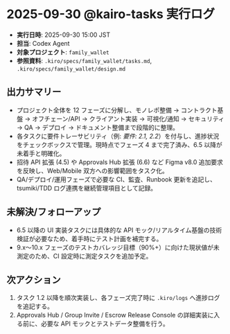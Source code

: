 # 2025-09-30 @kairo-tasks 実行ログ

- **実行日時**: 2025-09-30 15:00 JST
- **担当**: Codex Agent
- **対象プロジェクト**: `family_wallet`
- **参照資料**: `.kiro/specs/family_wallet/tasks.md`, `.kiro/specs/family_wallet/design.md`

## 出力サマリー
- プロジェクト全体を 12 フェーズに分解し、モノレポ整備 → コントラクト基盤 → オフチェーン/API → クライアント実装 → 可視化/通知 → セキュリティ → QA → デプロイ → ドキュメント整備まで段階的に整理。
- 各タスクに要件トレーサビリティ（例: _要件: 2.1, 2.2_）を付与し、進捗状況をチェックボックスで管理。現時点でフェーズ 4 まで完了済み、6.5 以降が未着手と明確化。
- 招待 API 拡張 (4.5) や Approvals Hub 拡張 (6.6) など Figma v8.0 追加要求を反映し、Web/Mobile 双方への影響範囲をタスク化。
- QA/デプロイ/運用フェーズで必要な CI、監査、Runbook 更新を追記し、tsumiki/TDD ログ連携を継続管理項目として記録。

## 未解決/フォローアップ
- 6.5 以降の UI 実装タスクには具体的な API モック/リアルタイム基盤の技術検証が必要なため、着手時にテスト計画を補完する。
- 9.x〜10.x フェーズのテストカバレッジ目標（90%+）に向けた現状値が未測定のため、CI 設定時に測定タスクを追加予定。

## 次アクション
1. タスク 1.2 以降を順次実装し、各フェーズ完了時に `.kiro/logs` へ進捗ログを追記する。
2. Approvals Hub / Group Invite / Escrow Release Console の詳細実装に入る前に、必要な API モックとテストデータ整備を行う。
